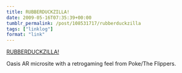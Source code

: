 ```yaml
---
title: RUBBERDUCKZILLA!
date: 2009-05-16T07:35:39+00:00
tumblr_permalink: /post/108531717/rubberduckzilla
tags: ["linklog"]
format: "link"
---
```


[RUBBERDUCKZILLA!][1]

Oasis AR microsite with a retrogaming feel from Poke/The Flippers.

[1]: http://www.rubberduckzilla.com/
